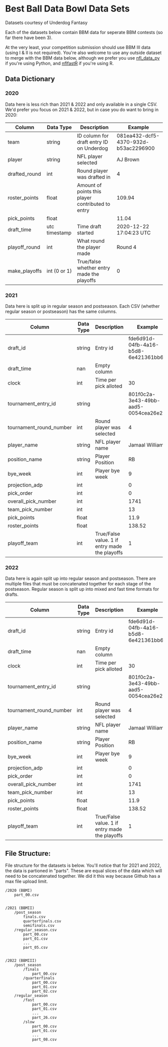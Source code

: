 # Best Ball Data Bowl Data Sets

Datasets courtesy of Underdog Fantasy

Each of the datasets below contain BBM data for seperate BBM contests (so far there have been 3).

At the very least, your competition submission should use BBM III data (using I & II is not required). You're also welcome to use any outside dataset to merge with the BBM data below, although we prefer you use [nfl_data_py](https://github.com/cooperdff/nfl_data_py) if you're using Python, and [nflfastR](https://github.com/nflverse/nflfastR/) if you're using R. 

## Data Dictionary

### 2020

Data here is less rich than 2021 & 2022 and only available in a single CSV. We'd prefer you focus on 2021 & 2022, but in case you do want to bring in 2020:

| **Column**    | **Data Type** | **Description**                                   | **Example**                          |
|---------------|---------------|---------------------------------------------------|--------------------------------------|
| team          | string        | ID column for draft entry ID on Underdog          | 081ea432-dcf5-4370-932d-b53ac2296900 |
| player        | string        | NFL player selected                               | AJ Brown                             |
| drafted_round | int           | Round player was drafted in                       | 4                                    |
| roster_points | float         | Amount of points this player contributed to entry | 109.94                               |
| pick_points   | float         |                                                   | 11.04                                |
| draft_time    | utc timestamp | Time draft started                                | 2020-12-22 17:04:23 UTC              |
| playoff_round | int           | What round the player made                        | Round 4                              |
| make_playoffs | int (0 or 1)  | True/false whether entry made the playoffs        | 0                                    |

### 2021

Data here is split up in regular season and postseason. Each CSV (whether regular season or postseason) has the same columns.

| **Column**              | **Data Type** | **Description**                                | **Example**                          |
|-------------------------|---------------|------------------------------------------------|--------------------------------------|
| draft_id                | string        | Entry id                                       | fde6d91d-04fb-4a16-b5d8-6e421361bb63 |
| draft_time              | nan           | Empty column                                   |                                      |
| clock                   | int           | Time per pick alloted                          | 30                                   |
| tournament_entry_id     | string        |                                                | 801f0c2a-3e43-49bb-aad5-0054cea26e23 |
| tournament_round_number | int           | Round player was selected                      | 4                                    |
| player_name             | string        | NFL player name                                | Jamaal Williams                      |
| position_name           | string        | Player Position                                | RB                                   |
| bye_week                | int           | Player bye week                                | 9                                    |
| projection_adp          | int           |                                                | 0                                    |
| pick_order              | int           |                                                | 0                                    |
| overall_pick_number     | int           |                                                | 1741                                 |
| team_pick_number        | int           |                                                | 13                                   |
| pick_points             | float         |                                                | 11.9                                 |
| roster_points           | float         |                                                | 138.52                               |
| playoff_team            | int           | True/False value. 1 if entry made the playoffs | 1                                    |

### 2022

Data here is again split up into regular season and postseason. There are multiple files that must be concatenated together for each stage of the postseason. Regular season is split up into mixed and fast time formats for drafts. 

| **Column**              | **Data Type** | **Description**                                | **Example**                          |
|-------------------------|---------------|------------------------------------------------|--------------------------------------|
| draft_id                | string        | Entry id                                       | fde6d91d-04fb-4a16-b5d8-6e421361bb63 |
| draft_time              | nan           | Empty column                                   |                                      |
| clock                   | int           | Time per pick alloted                          | 30                                   |
| tournament_entry_id     | string        |                                                | 801f0c2a-3e43-49bb-aad5-0054cea26e23 |
| tournament_round_number | int           | Round player was selected                      | 4                                    |
| player_name             | string        | NFL player name                                | Jamaal Williams                      |
| position_name           | string        | Player Position                                | RB                                   |
| bye_week                | int           | Player bye week                                | 9                                    |
| projection_adp          | int           |                                                | 0                                    |
| pick_order              | int           |                                                | 0                                    |
| overall_pick_number     | int           |                                                | 1741                                 |
| team_pick_number        | int           |                                                | 13                                   |
| pick_points             | float         |                                                | 11.9                                 |
| roster_points           | float         |                                                | 138.52                               |
| playoff_team            | int           | True/False value. 1 if entry made the playoffs | 1                                    |

## File Structure:

File structure for the datasets is below. You'll notice that for 2021 and 2022, the data is partioned in "parts". These are equal slices of the data which will need to be concatenated together. We did it this way because Github has a max file upload limit. 

```
/2020 (BBMI)
    part_00.csv


/2021 (BBMII)
    /post_season
        finals.csv
        quarterfinals.csv
        semifinals.csv
    /regular_season.csv
        part_00.csv
        part_01.csv
        ...
        part_05.csv


/2022 (BBMIII)
    /post_season
        /finals
            part_00.csv
        /quarterfinals
            part_00.csv
            part_01.csv
            part_02.csv
    /regular_season
        /fast
            part_00.csv
            part_01.csv
            ...
            part_26.csv
        /slow
            part_00.csv
            part_01.csv
            ...
            part_08.csv
```